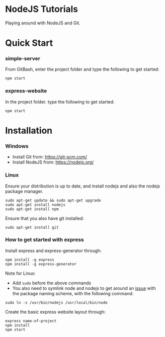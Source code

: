 # NodeJS Tutorials
Playing around with NodeJS and Git.

# Quick Start
### simple-server
From GitBash, enter the project folder and type the following to get started:
```
npm start
```

### express-website
In the project folder. type the following to get started:
```
npm start
```

# Installation
### Windows
* Install Git from: https://git-scm.com/
* Install NodeJS from: https://nodejs.org/

### Linux
Ensure your distribution is up to date, and install nodejs and also the nodejs package manager.
```
sudo apt-get update && sudo apt-get upgrade
sudo apt-get install nodejs
sudo apt-get install npm
```
Ensure that you also have git installed:
```
sudo apt-get install git
```

### How to get started with express
Install express and express-generator through:
```
npm install -g express
npm install -g express-generator
```
Note for Linux:
* Add `sudo` before the above commands
* You also need to symlink node and nodejs to get around an [issue](http://stackoverflow.com/questions/14914715/express-js-no-such-file-or-directory "Link to issue") with the package naming scheme, with the following command:
```
sudo ln -s /usr/bin/nodejs /usr/local/bin/node
```

Create the basic express website layout through:
```
express name-of-project
npm install
npm start
```
